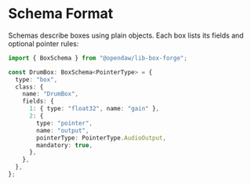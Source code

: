 # Schema Format

Schemas describe boxes using plain objects. Each box lists its fields and optional
pointer rules:

```ts
import { BoxSchema } from "@opendaw/lib-box-forge";

const DrumBox: BoxSchema<PointerType> = {
  type: "box",
  class: {
    name: "DrumBox",
    fields: {
      1: { type: "float32", name: "gain" },
      2: {
        type: "pointer",
        name: "output",
        pointerType: PointerType.AudioOutput,
        mandatory: true,
      },
    },
  },
};
```
